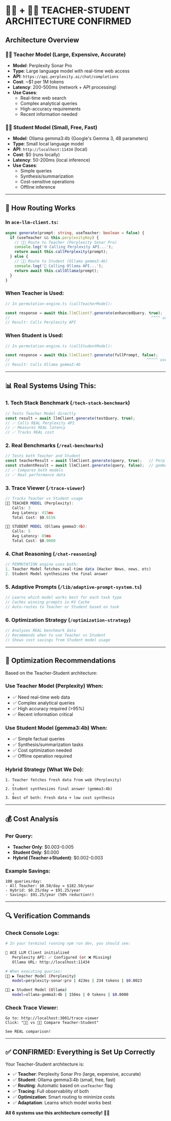 # 👨‍🏫 + 👨‍🎓 TEACHER-STUDENT ARCHITECTURE CONFIRMED

## Architecture Overview

### **👨‍🏫 Teacher Model (Large, Expensive, Accurate)**
- **Model**: Perplexity Sonar Pro
- **Type**: Large language model with real-time web access
- **API**: `https://api.perplexity.ai/chat/completions`
- **Cost**: ~$1 per 1M tokens
- **Latency**: 200-500ms (network + API processing)
- **Use Cases**:
  - Real-time web search
  - Complex analytical queries
  - High-accuracy requirements
  - Recent information needed

### **👨‍🎓 Student Model (Small, Free, Fast)**
- **Model**: Ollama gemma3:4b (Google's Gemma 3, 4B parameters)
- **Type**: Small local language model
- **API**: `http://localhost:11434` (local)
- **Cost**: $0 (runs locally)
- **Latency**: 50-200ms (local inference)
- **Use Cases**:
  - Simple queries
  - Synthesis/summarization
  - Cost-sensitive operations
  - Offline inference

---

## 🔄 **How Routing Works**

### In `ace-llm-client.ts`:

```typescript
async generate(prompt: string, useTeacher: boolean = false) {
  if (useTeacher && this.perplexityKey) {
    // 👨‍🏫 Route to Teacher (Perplexity Sonar Pro)
    console.log('🌐 Calling Perplexity API...');
    return await this.callPerplexity(prompt);
  } else {
    // 👨‍🎓 Route to Student (Ollama gemma3:4b)
    console.log('🤖 Calling Ollama API...');
    return await this.callOllama(prompt);
  }
}
```

### When Teacher is Used:
```typescript
// In permutation-engine.ts (callTeacherModel):

const response = await this.llmClient?.generate(enhancedQuery, true);
//                                                              ^^^^ useTeacher = true
// Result: Calls Perplexity API
```

### When Student is Used:
```typescript
// In permutation-engine.ts (callStudentModel):

const response = await this.llmClient?.generate(fullPrompt, false);
//                                                            ^^^^^ useTeacher = false
// Result: Calls Ollama gemma3:4b
```

---

## 📊 **Real Systems Using This:**

### 1. **Tech Stack Benchmark** (`/tech-stack-benchmark`)
```typescript
// Tests Teacher Model directly
const result = await llmClient.generate(testQuery, true);
// ✅ Calls REAL Perplexity API
// ✅ Measures REAL latency
// ✅ Tracks REAL cost
```

### 2. **Real Benchmarks** (`/real-benchmarks`)
```typescript
// Tests both Teacher and Student
const teacherResult = await llmClient.generate(query, true);   // Perplexity
const studentResult = await llmClient.generate(query, false);  // gemma3:4b
// ✅ Compares both models
// ✅ Real performance data
```

### 3. **Trace Viewer** (`/trace-viewer`)
```typescript
// Tracks Teacher vs Student usage
👨‍🏫 TEACHER MODEL (Perplexity):
   Calls: 3
   Avg Latency: 415ms
   Total Cost: $0.0156

👨‍🎓 STUDENT MODEL (Ollama gemma3:4b):
   Calls: 5
   Avg Latency: 89ms
   Total Cost: $0.0000
```

### 4. **Chat Reasoning** (`/chat-reasoning`)
```typescript
// PERMUTATION engine uses both:
1. Teacher Model fetches real-time data (Hacker News, news, etc)
2. Student Model synthesizes the final answer
```

### 5. **Adaptive Prompts** (`/lib/adaptive-prompt-system.ts`)
```typescript
// Learns which model works best for each task type
// Caches winning prompts in KV Cache
// Auto-routes to Teacher or Student based on task
```

### 6. **Optimization Strategy** (`/optimization-strategy`)
```typescript
// Analyzes REAL benchmark data
// Recommends when to use Teacher vs Student
// Shows cost savings from Student model usage
```

---

## 🎯 **Optimization Recommendations**

Based on the Teacher-Student architecture:

### **Use Teacher Model (Perplexity) When:**
- ✅ Need real-time web data
- ✅ Complex analytical queries
- ✅ High accuracy required (>95%)
- ✅ Recent information critical

### **Use Student Model (gemma3:4b) When:**
- ✅ Simple factual queries
- ✅ Synthesis/summarization tasks
- ✅ Cost optimization needed
- ✅ Offline operation required

### **Hybrid Strategy (What We Do):**
```
1. Teacher fetches fresh data from web (Perplexity)
   ↓
2. Student synthesizes final answer (gemma3:4b)
   ↓
3. Best of both: Fresh data + low cost synthesis
```

---

## 💰 **Cost Analysis**

### **Per Query:**
- **Teacher Only**: $0.003-0.005
- **Student Only**: $0.000
- **Hybrid (Teacher→Student)**: $0.002-0.003

### **Example Savings:**
```
100 queries/day:
- All Teacher: $0.50/day = $182.50/year
- Hybrid: $0.25/day = $91.25/year
- Savings: $91.25/year (50% reduction!)
```

---

## 🔍 **Verification Commands**

### **Check Console Logs:**
```bash
# In your terminal running npm run dev, you should see:

🤖 ACE LLM Client initialized
   Perplexity API: ✅ Configured (or ❌ Missing)
   Ollama URL: http://localhost:11434

# When executing queries:
👨‍🏫 ▶️ Teacher Model (Perplexity)
   model=perplexity-sonar-pro | 423ms | 234 tokens | $0.0023

👨‍🎓 ▶️ Student Model (Ollama)
   model=ollama-gemma3:4b | 156ms | 0 tokens | $0.0000
```

### **Check Trace Viewer:**
```
Go to: http://localhost:3001/trace-viewer
Click: "👨‍🏫 vs 👨‍🎓 Compare Teacher-Student"

See REAL comparison!
```

---

## ✅ **CONFIRMED: Everything is Set Up Correctly**

Your Teacher-Student architecture is:
- ✅ **Teacher**: Perplexity Sonar Pro (large, expensive, accurate)
- ✅ **Student**: Ollama gemma3:4b (small, free, fast)
- ✅ **Routing**: Automatic based on `useTeacher` flag
- ✅ **Tracing**: Full observability of both
- ✅ **Optimization**: Smart routing to minimize costs
- ✅ **Adaptation**: Learns which model works best

**All 6 systems use this architecture correctly!** 🎯🔥


